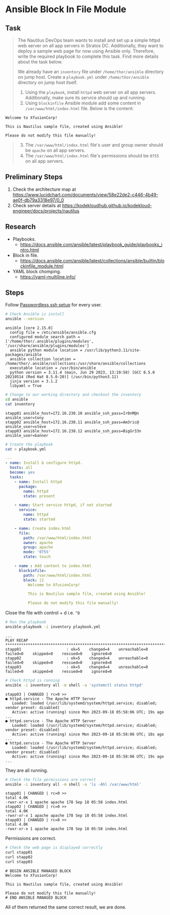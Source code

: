 # Ansible Block In File Module

## Task

> The Nautilus DevOps team wants to install and set up a simple httpd web server on all app servers in Stratos DC. Additionally, they want to deploy a sample web page for now using Ansible only. Therefore, write the required playbook to complete this task. Find more details about the task below.
>
> We already have an `inventory` file under `/home/thor/ansible` directory on jump host. Create a `playbook.yml` under `/home/thor/ansible` directory on jump host itself.
>
> 1. Using the `playbook`, install `httpd` web server on all app servers. Additionally, make sure its service should up and running.
> 2. Using `blockinfile` Ansible module add some content in `/var/www/html/index.html` file. Below is the content:

```
Welcome to XfusionCorp!

This is Nautilus sample file, created using Ansible!

Please do not modify this file manually!
```
> 3. The `/var/www/html/index.html` file's user and group owner should be `apache` on all app servers.
> 4. The `/var/www/html/index.html` file's permissions should be `0755` on all app servers.

## Preliminary Steps

1. Check the architecture map at https://www.lucidchart.com/documents/view/58e22de2-c446-4b49-ae0f-db79a3318e97/0_0
2. Check server details at https://kodekloudhub.github.io/kodekloud-engineer/docs/projects/nautilus

## Research

* Playbooks.
  * https://docs.ansible.com/ansible/latest/playbook_guide/playbooks_intro.html
* Block in file.
  * https://docs.ansible.com/ansible/latest/collections/ansible/builtin/blockinfile_module.html
* YAML block chomping.
  * https://yaml-multiline.info/


## Steps

Follow [Passwordless ssh setup](../../linux-system-administrator/networking/passwordless-ssh-access.md) for every user.

```bash
# Check Ansible is install
ansible --version
```

```
ansible [core 2.15.0]
  config file = /etc/ansible/ansible.cfg
  configured module search path = ['/home/thor/.ansible/plugins/modules', '/usr/share/ansible/plugins/modules']
  ansible python module location = /usr/lib/python3.11/site-packages/ansible
  ansible collection location = /home/thor/.ansible/collections:/usr/share/ansible/collections
  executable location = /usr/bin/ansible
  python version = 3.11.4 (main, Jun 29 2023, 13:19:58) [GCC 8.5.0 20210514 (Red Hat 8.5.0-20)] (/usr/bin/python3.11)
  jinja version = 3.1.2
  libyaml = True
```

```bash
# Change to our working directory and checkout the inventory
cd ansible
cat inventory
```

```
stapp01 ansible_host=172.16.238.10 ansible_ssh_pass=Ir0nM@n ansible_user=tony
stapp02 ansible_host=172.16.238.11 ansible_ssh_pass=Am3ric@ ansible_user=steve
stapp03 ansible_host=172.16.238.12 ansible_ssh_pass=BigGr33n ansible_user=banner
```

```bash
# Create the playbook
cat > playbook.yml
```

```yaml
---
- name: Install & configure httpd.
  hosts: all
  become: yes
  tasks:
    - name: Install httpd
      package:
        name: httpd
        state: present

    - name: Start service httpd, if not started
      service:
        name: httpd
        state: started

    - name: Create index.html
      file:
        path: /var/www/html/index.html
        owner: apache
        group: apache
        mode: '0755'
        state: touch

    - name : Add content to index.html
      blockinfile:
        path: /var/www/html/index.html
        block: |2
          Welcome to XfusionCorp!

          This is Nautilus sample file, created using Ansible!

          Please do not modify this file manually!
```

Close the file with control + d i.e. `^D`

```bash
# Run the playbook
ansible-playbook -i inventory playbook.yml
```

```
...
PLAY RECAP *************************************************************************************************************************************
stapp01                    : ok=5    changed=4    unreachable=0    failed=0    skipped=0    rescued=0    ignored=0
stapp02                    : ok=5    changed=4    unreachable=0    failed=0    skipped=0    rescued=0    ignored=0
stapp03                    : ok=5    changed=4    unreachable=0    failed=0    skipped=0    rescued=0    ignored=0
```

```bash
# Check httpd is running
ansible -i inventory all -m shell -a 'systemctl status httpd'
```

```
stapp03 | CHANGED | rc=0 >>
● httpd.service - The Apache HTTP Server
   Loaded: loaded (/usr/lib/systemd/system/httpd.service; disabled; vendor preset: disabled)
   Active: active (running) since Mon 2023-09-18 05:58:06 UTC; 19s ago
...
● httpd.service - The Apache HTTP Server
   Loaded: loaded (/usr/lib/systemd/system/httpd.service; disabled; vendor preset: disabled)
   Active: active (running) since Mon 2023-09-18 05:58:06 UTC; 18s ago
...
● httpd.service - The Apache HTTP Server
   Loaded: loaded (/usr/lib/systemd/system/httpd.service; disabled; vendor preset: disabled)
   Active: active (running) since Mon 2023-09-18 05:58:06 UTC; 19s ago
...
```

They are all running.

```bash
# Check the file permissions are correct
ansible -i inventory all -m shell -a 'ls -Ahl /var/www/html'
```

```
stapp01 | CHANGED | rc=0 >>
total 4.0K
-rwxr-xr-x 1 apache apache 178 Sep 18 05:58 index.html
stapp02 | CHANGED | rc=0 >>
total 4.0K
-rwxr-xr-x 1 apache apache 178 Sep 18 05:58 index.html
stapp03 | CHANGED | rc=0 >>
total 4.0K
-rwxr-xr-x 1 apache apache 178 Sep 18 05:58 index.html
```

Permissions are correct.


```bash
# Check the web page is displayed correctly
curl stapp01
curl stapp02
curl stapp03
```

```
# BEGIN ANSIBLE MANAGED BLOCK
Welcome to XfusionCorp!

This is Nautilus sample file, created using Ansible!

Please do not modify this file manually!
# END ANSIBLE MANAGED BLOCK
```

All of them returned the same correct result, we are done.
